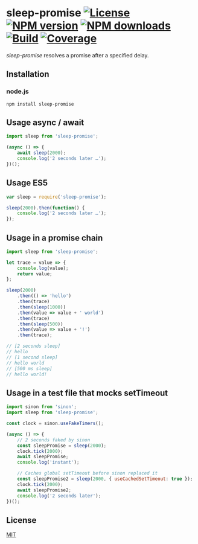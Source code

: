 # sleep-promise [![License][license-image]][license-url] [![NPM version][npm-image]][npm-url] [![NPM downloads][npm-downloads-image]][npm-downloads-url] [![Build][build-image]][build-url] [![Coverage][coverage-image]][coverage-url]

_sleep-promise_ resolves a promise after a specified delay.

## Installation

### node.js

    npm install sleep-promise

## Usage async / await

```javascript
import sleep from 'sleep-promise';

(async () => {
    await sleep(2000);
    console.log('2 seconds later …');
})();
```

## Usage ES5

```javascript
var sleep = require('sleep-promise');

sleep(2000).then(function() {
    console.log('2 seconds later …');
});
```

## Usage in a promise chain

```javascript
import sleep from 'sleep-promise';

let trace = value => {
    console.log(value);
    return value;
};

sleep(2000)
    .then(() => 'hello')
    .then(trace)
    .then(sleep(1000))
    .then(value => value + ' world')
    .then(trace)
    .then(sleep(500))
    .then(value => value + '!')
    .then(trace);

// [2 seconds sleep]
// hello
// [1 second sleep]
// hello world
// [500 ms sleep]
// hello world!
```

## Usage in a test file that mocks setTimeout

```javascript
import sinon from 'sinon';
import sleep from 'sleep-promise';

const clock = sinon.useFakeTimers();

(async () => {
    // 2 seconds faked by sinon
    const sleepPromise = sleep(2000);
    clock.tick(2000);
    await sleepPromise;
    console.log('instant');

    // Caches global setTimeout before sinon replaced it
    const sleepPromise2 = sleep(2000, { useCachedSetTimeout: true });
    clock.tick(2000);
    await sleepPromise2;
    console.log('2 seconds later');
})();
```

## License

[MIT](LICENSE)

[license-image]: https://img.shields.io/github/license/brummelte/sleep-promise.svg
[license-url]: https://github.com/brummelte/sleep-promise/blob/master/LICENSE.md
[npm-image]: https://img.shields.io/npm/v/sleep-promise.svg
[npm-url]: https://www.npmjs.com/package/sleep-promise
[npm-downloads-image]: https://img.shields.io/npm/dm/sleep-promise.svg
[npm-downloads-url]: https://www.npmjs.com/package/sleep-promise
[build-image]: https://img.shields.io/circleci/project/github/brummelte/sleep-promise/master.svg
[build-url]: https://circleci.com/gh/brummelte/sleep-promise
[coverage-image]: https://img.shields.io/coveralls/github/brummelte/sleep-promise/master.svg
[coverage-url]: https://coveralls.io/github/brummelte/sleep-promise?branch=master
